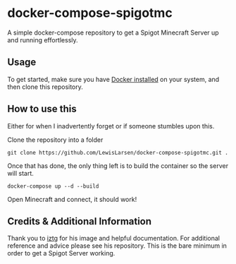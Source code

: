 # docker-compose-spigotmc
A simple docker-compose repository to get a Spigot Minecraft Server up and running effortlessly. 

## Usage

To get started, make sure you have [Docker installed](https://docs.docker.com/docker-for-mac/install/) on your system, and then clone this repository.

## How to use this
Either for when I inadvertently forget or if someone stumbles upon this.

Clone the repository into a folder
```
git clone https://github.com/LewisLarsen/docker-compose-spigotmc.git .
```
Once that has done, the only thing left is to build the container so the server will start.
```
docker-compose up --d --build
```

Open Minecraft and connect,  it should work!

## Credits & Additional Information
Thank you to [iztg](https://github.com/itzg/docker-minecraft-server) for his image and helpful documentation. For additional reference and advice please see his repository. This is the bare minimum in order to get a Spigot Server working. 
